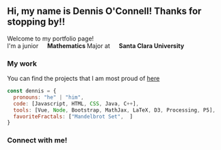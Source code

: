 <h2> Hi, my name is Dennis O'Connell! Thanks for stopping by!!</h2>

<p>Welcome to my portfolio page! </br> I'm a junior <img src="https://upload.wikimedia.org/wikipedia/commons/thumb/2/2e/Pi-symbol.svg/1058px-Pi-symbol.svg.png" width="13"/> <b>Mathematics </b> Major at <img src="https://upload.wikimedia.org/wikipedia/commons/thumb/0/05/Santa_Clara_Broncos_logo.svg/1200px-Santa_Clara_Broncos_logo.svg.png" width="13"/> <b> Santa Clara University </b> </p>

<h3> My work </h3>
<p> You can find the projects that I am most proud of <a href="https://dennisoconnell.github.io/portfolio/"> here </a> </p>

```javascript
const dennis = {
  pronouns: "he" | "him",
  code: [Javascript, HTML, CSS, Java, C++],
  tools: [Vue, Node, Bootstrap, MathJax, LaTeX, D3, Processing, P5],
  favoriteFractals: ["Mandelbrot Set",  ]
}
```

<h3> Connect with me! </h3>
